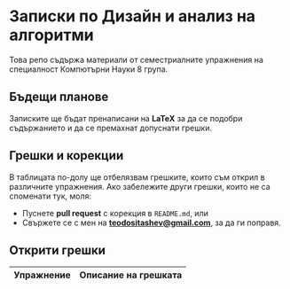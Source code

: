 # Записки по Дизайн и анализ на алгоритми

Това репо съдържа материали от семестриалните упражнения на специалност Компютърни Науки 8 група.

## Бъдещи планове
Записките ще бъдат пренаписани на **LaTeX** за да се подобри съдържанието и да се премахнат допуснати грешки.

## Грешки и корекции
В таблицата по-долу ще отбелязвам грешките, които съм открил в различните упражнения. Ако забележите други грешки, които не са споменати тук, моля:
- Пуснете **pull request** с корекция в `README.md`, или
- Свържете се с мен на **teodositashev@gmail.com**, за да ги поправя.

## Открити грешки
| Упражнение                  | Описание на грешката |
|-----------------------------|----------------------|
 
<!-- Add new errors in the format below -->
<!-- | [`exercise_name`](exercise_name.pdf) | Description of the mistake | -->
